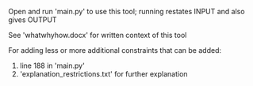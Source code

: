 Open and run 'main.py' to use this tool;
running restates INPUT and also gives OUTPUT

See 'whatwhyhow.docx' for written context of this tool

For adding less or more additional constraints that can be added:
1.  line 188 in 'main.py'
2.  'explanation_restrictions.txt' for further explanation
